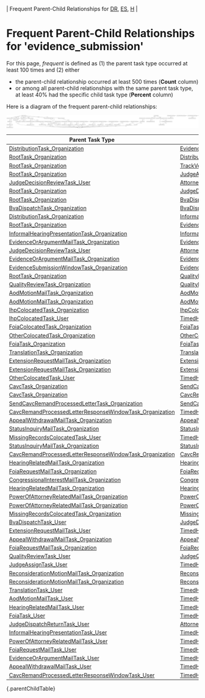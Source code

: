---
---
<!-- DO NOT EDIT THIS FILE.  This file is autogenerated. -->
| Frequent Parent-Child Relationships for [DR](../docket-DR/freq-parentchild.md), [ES](../docket-ES/freq-parentchild.md), [H](../docket-H/freq-parentchild.md) |

# Frequent Parent-Child Relationships for 'evidence_submission'

For this page, *frequent* is defined as (1) the parent task type occurred at least 100 times and (2) either
* the parent-child relationship occurred at least 500 times (**Count** column)
* or among all parent-child relationships with the same parent task type, at least 40% had the specific child task type (**Percent** column)

Here is a diagram of the frequent parent-child relationships:

![freq-parentchild.dot.png](freq-parentchild.dot.png)

| Parent Task Type | Child Task Type | Count | Percent |
| ---------------- | --------------- | ----- | ------- |
| [DistributionTask_Organization](DistributionTask_Organization.md) | [EvidenceSubmissionWindowTask_Organization](EvidenceSubmissionWindowTask_Organization.md) | 25990 | 78% |
| [RootTask_Organization](RootTask_Organization.md) | [DistributionTask_Organization](DistributionTask_Organization.md) | 25701 | 36% |
| [RootTask_Organization](RootTask_Organization.md) | [TrackVeteranTask_Organization](TrackVeteranTask_Organization.md) | 19273 | 27% |
| [RootTask_Organization](RootTask_Organization.md) | [JudgeAssignTask_User](JudgeAssignTask_User.md) | 7249 | 10% |
| [JudgeDecisionReviewTask_User](JudgeDecisionReviewTask_User.md) | [AttorneyTask_User](AttorneyTask_User.md) | 6967 | 88% |
| [RootTask_Organization](RootTask_Organization.md) | [JudgeDecisionReviewTask_User](JudgeDecisionReviewTask_User.md) | 6955 | 10% |
| [RootTask_Organization](RootTask_Organization.md) | [BvaDispatchTask_Organization](BvaDispatchTask_Organization.md) | 6564 | 9% |
| [BvaDispatchTask_Organization](BvaDispatchTask_Organization.md) | [BvaDispatchTask_User](BvaDispatchTask_User.md) | 6564 | 100% |
| [DistributionTask_Organization](DistributionTask_Organization.md) | [InformalHearingPresentationTask_Organization](InformalHearingPresentationTask_Organization.md) | 5950 | 18% |
| [RootTask_Organization](RootTask_Organization.md) | [EvidenceOrArgumentMailTask_Organization](EvidenceOrArgumentMailTask_Organization.md) | 4049 | 6% |
| [InformalHearingPresentationTask_Organization](InformalHearingPresentationTask_Organization.md) | [InformalHearingPresentationTask_User](InformalHearingPresentationTask_User.md) | 2948 | 100% |
| [EvidenceOrArgumentMailTask_Organization](EvidenceOrArgumentMailTask_Organization.md) | [EvidenceOrArgumentMailTask_User](EvidenceOrArgumentMailTask_User.md) | 1779 | 71% |
| [JudgeDecisionReviewTask_User](JudgeDecisionReviewTask_User.md) | [AttorneyRewriteTask_User](AttorneyRewriteTask_User.md) | 849 | 11% |
| [EvidenceOrArgumentMailTask_Organization](EvidenceOrArgumentMailTask_Organization.md) | [EvidenceOrArgumentMailTask_Organization](EvidenceOrArgumentMailTask_Organization.md) | 733 | 29% |
| [EvidenceSubmissionWindowTask_Organization](EvidenceSubmissionWindowTask_Organization.md) | [EvidenceSubmissionWindowTask_User](EvidenceSubmissionWindowTask_User.md) | 659 | 100% |
| [RootTask_Organization](RootTask_Organization.md) | [QualityReviewTask_Organization](QualityReviewTask_Organization.md) | 516 | 1% |
| [QualityReviewTask_Organization](QualityReviewTask_Organization.md) | [QualityReviewTask_User](QualityReviewTask_User.md) | 516 | 100% |
| [AodMotionMailTask_Organization](AodMotionMailTask_Organization.md) | [AodMotionMailTask_Organization](AodMotionMailTask_Organization.md) | 496 | 51% |
| [AodMotionMailTask_Organization](AodMotionMailTask_Organization.md) | [AodMotionMailTask_User](AodMotionMailTask_User.md) | 480 | 49% |
| [IhpColocatedTask_Organization](IhpColocatedTask_Organization.md) | [IhpColocatedTask_User](IhpColocatedTask_User.md) | 369 | 100% |
| [IhpColocatedTask_User](IhpColocatedTask_User.md) | [TimedHoldTask_User](TimedHoldTask_User.md) | 369 | 100% |
| [FoiaColocatedTask_Organization](FoiaColocatedTask_Organization.md) | [FoiaTask_Organization](FoiaTask_Organization.md) | 336 | 100% |
| [OtherColocatedTask_Organization](OtherColocatedTask_Organization.md) | [OtherColocatedTask_User](OtherColocatedTask_User.md) | 335 | 100% |
| [FoiaTask_Organization](FoiaTask_Organization.md) | [FoiaTask_User](FoiaTask_User.md) | 309 | 100% |
| [TranslationTask_Organization](TranslationTask_Organization.md) | [TranslationTask_User](TranslationTask_User.md) | 298 | 100% |
| [ExtensionRequestMailTask_Organization](ExtensionRequestMailTask_Organization.md) | [ExtensionRequestMailTask_User](ExtensionRequestMailTask_User.md) | 237 | 51% |
| [ExtensionRequestMailTask_Organization](ExtensionRequestMailTask_Organization.md) | [ExtensionRequestMailTask_Organization](ExtensionRequestMailTask_Organization.md) | 231 | 49% |
| [OtherColocatedTask_User](OtherColocatedTask_User.md) | [TimedHoldTask_User](TimedHoldTask_User.md) | 227 | 98% |
| [CavcTask_Organization](CavcTask_Organization.md) | [SendCavcRemandProcessedLetterTask_Organization](SendCavcRemandProcessedLetterTask_Organization.md) | 192 | 49% |
| [CavcTask_Organization](CavcTask_Organization.md) | [CavcRemandProcessedLetterResponseWindowTask_Organization](CavcRemandProcessedLetterResponseWindowTask_Organization.md) | 192 | 49% |
| [SendCavcRemandProcessedLetterTask_Organization](SendCavcRemandProcessedLetterTask_Organization.md) | [SendCavcRemandProcessedLetterTask_User](SendCavcRemandProcessedLetterTask_User.md) | 184 | 100% |
| [CavcRemandProcessedLetterResponseWindowTask_Organization](CavcRemandProcessedLetterResponseWindowTask_Organization.md) | [TimedHoldTask_Organization](TimedHoldTask_Organization.md) | 153 | 55% |
| [AppealWithdrawalMailTask_Organization](AppealWithdrawalMailTask_Organization.md) | [AppealWithdrawalMailTask_Organization](AppealWithdrawalMailTask_Organization.md) | 149 | 58% |
| [StatusInquiryMailTask_Organization](StatusInquiryMailTask_Organization.md) | [StatusInquiryMailTask_Organization](StatusInquiryMailTask_Organization.md) | 147 | 53% |
| [MissingRecordsColocatedTask_User](MissingRecordsColocatedTask_User.md) | [TimedHoldTask_User](TimedHoldTask_User.md) | 134 | 100% |
| [StatusInquiryMailTask_Organization](StatusInquiryMailTask_Organization.md) | [StatusInquiryMailTask_User](StatusInquiryMailTask_User.md) | 128 | 47% |
| [CavcRemandProcessedLetterResponseWindowTask_Organization](CavcRemandProcessedLetterResponseWindowTask_Organization.md) | [CavcRemandProcessedLetterResponseWindowTask_User](CavcRemandProcessedLetterResponseWindowTask_User.md) | 125 | 45% |
| [HearingRelatedMailTask_Organization](HearingRelatedMailTask_Organization.md) | [HearingRelatedMailTask_User](HearingRelatedMailTask_User.md) | 123 | 50% |
| [FoiaRequestMailTask_Organization](FoiaRequestMailTask_Organization.md) | [FoiaRequestMailTask_Organization](FoiaRequestMailTask_Organization.md) | 122 | 54% |
| [CongressionalInterestMailTask_Organization](CongressionalInterestMailTask_Organization.md) | [CongressionalInterestMailTask_Organization](CongressionalInterestMailTask_Organization.md) | 122 | 80% |
| [HearingRelatedMailTask_Organization](HearingRelatedMailTask_Organization.md) | [HearingRelatedMailTask_Organization](HearingRelatedMailTask_Organization.md) | 121 | 50% |
| [PowerOfAttorneyRelatedMailTask_Organization](PowerOfAttorneyRelatedMailTask_Organization.md) | [PowerOfAttorneyRelatedMailTask_Organization](PowerOfAttorneyRelatedMailTask_Organization.md) | 121 | 50% |
| [PowerOfAttorneyRelatedMailTask_Organization](PowerOfAttorneyRelatedMailTask_Organization.md) | [PowerOfAttorneyRelatedMailTask_User](PowerOfAttorneyRelatedMailTask_User.md) | 120 | 50% |
| [MissingRecordsColocatedTask_Organization](MissingRecordsColocatedTask_Organization.md) | [MissingRecordsColocatedTask_User](MissingRecordsColocatedTask_User.md) | 114 | 100% |
| [BvaDispatchTask_User](BvaDispatchTask_User.md) | [JudgeDispatchReturnTask_User](JudgeDispatchReturnTask_User.md) | 113 | 100% |
| [ExtensionRequestMailTask_User](ExtensionRequestMailTask_User.md) | [TimedHoldTask_User](TimedHoldTask_User.md) | 110 | 94% |
| [AppealWithdrawalMailTask_Organization](AppealWithdrawalMailTask_Organization.md) | [AppealWithdrawalMailTask_User](AppealWithdrawalMailTask_User.md) | 108 | 42% |
| [FoiaRequestMailTask_Organization](FoiaRequestMailTask_Organization.md) | [FoiaRequestMailTask_User](FoiaRequestMailTask_User.md) | 104 | 46% |
| [QualityReviewTask_User](QualityReviewTask_User.md) | [JudgeQualityReviewTask_User](JudgeQualityReviewTask_User.md) | 90 | 100% |
| [JudgeAssignTask_User](JudgeAssignTask_User.md) | [TimedHoldTask_User](TimedHoldTask_User.md) | 85 | 47% |
| [ReconsiderationMotionMailTask_Organization](ReconsiderationMotionMailTask_Organization.md) | [ReconsiderationMotionMailTask_Organization](ReconsiderationMotionMailTask_Organization.md) | 63 | 53% |
| [ReconsiderationMotionMailTask_Organization](ReconsiderationMotionMailTask_Organization.md) | [ReconsiderationMotionMailTask_User](ReconsiderationMotionMailTask_User.md) | 56 | 47% |
| [TranslationTask_User](TranslationTask_User.md) | [TimedHoldTask_User](TimedHoldTask_User.md) | 44 | 100% |
| [AodMotionMailTask_User](AodMotionMailTask_User.md) | [TimedHoldTask_User](TimedHoldTask_User.md) | 13 | 59% |
| [HearingRelatedMailTask_User](HearingRelatedMailTask_User.md) | [TimedHoldTask_User](TimedHoldTask_User.md) | 13 | 62% |
| [FoiaTask_User](FoiaTask_User.md) | [TimedHoldTask_User](TimedHoldTask_User.md) | 13 | 100% |
| [JudgeDispatchReturnTask_User](JudgeDispatchReturnTask_User.md) | [AttorneyDispatchReturnTask_User](AttorneyDispatchReturnTask_User.md) | 10 | 91% |
| [InformalHearingPresentationTask_User](InformalHearingPresentationTask_User.md) | [TimedHoldTask_User](TimedHoldTask_User.md) | 9 | 100% |
| [PowerOfAttorneyRelatedMailTask_User](PowerOfAttorneyRelatedMailTask_User.md) | [TimedHoldTask_User](TimedHoldTask_User.md) | 8 | 80% |
| [FoiaRequestMailTask_User](FoiaRequestMailTask_User.md) | [TimedHoldTask_User](TimedHoldTask_User.md) | 4 | 100% |
| [EvidenceOrArgumentMailTask_User](EvidenceOrArgumentMailTask_User.md) | [TimedHoldTask_User](TimedHoldTask_User.md) | 4 | 100% |
| [AppealWithdrawalMailTask_User](AppealWithdrawalMailTask_User.md) | [TimedHoldTask_User](TimedHoldTask_User.md) | 3 | 100% |
| [CavcRemandProcessedLetterResponseWindowTask_User](CavcRemandProcessedLetterResponseWindowTask_User.md) | [TimedHoldTask_Organization](TimedHoldTask_Organization.md) | 1 | 100% |
{.parentChildTable}
